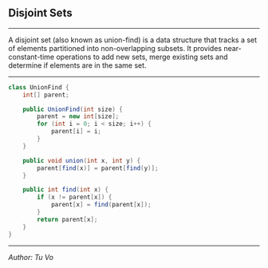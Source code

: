 ## Disjoint Sets

---

A disjoint set (also known as union-find) is a data structure that tracks a set of elements partitioned into non-overlapping subsets. It provides near-constant-time operations to add new sets, merge existing sets and determine if elements are in the same set.

---

```java
class UnionFind {
    int[] parent;

    public UnionFind(int size) {
        parent = new int[size];
        for (int i = 0; i < size; i++) {
            parent[i] = i;
        }
    }

    public void union(int x, int y) {
        parent[find(x)] = parent[find(y)];
    }

    public int find(int x) {
        if (x != parent[x]) {
            parent[x] = find(parent[x]);
        }
        return parent[x];
    }
}
```

---

_Author: Tu Vo_
